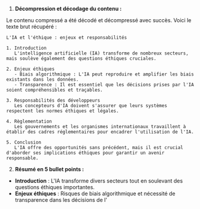 1) **Décompression et décodage du contenu :**

Le contenu compressé a été décodé et décompressé avec succès. Voici le texte brut récupéré :

```
L'IA et l'éthique : enjeux et responsabilités

1. Introduction
   L'intelligence artificielle (IA) transforme de nombreux secteurs, mais soulève également des questions éthiques cruciales.

2. Enjeux éthiques
   - Biais algorithmique : L'IA peut reproduire et amplifier les biais existants dans les données.
   - Transparence : Il est essentiel que les décisions prises par l'IA soient compréhensibles et traçables.

3. Responsabilités des développeurs
   Les concepteurs d'IA doivent s'assurer que leurs systèmes respectent les normes éthiques et légales.

4. Règlementation
   Les gouvernements et les organismes internationaux travaillent à établir des cadres réglementaires pour encadrer l'utilisation de l'IA.

5. Conclusion
   L'IA offre des opportunités sans précédent, mais il est crucial d'aborder ses implications éthiques pour garantir un avenir responsable.
```

2) **Résumé en 5 bullet points :**

- **Introduction** : L'IA transforme divers secteurs tout en soulevant des questions éthiques importantes.
- **Enjeux éthiques** : Risques de biais algorithmique et nécessité de transparence dans les décisions de l'